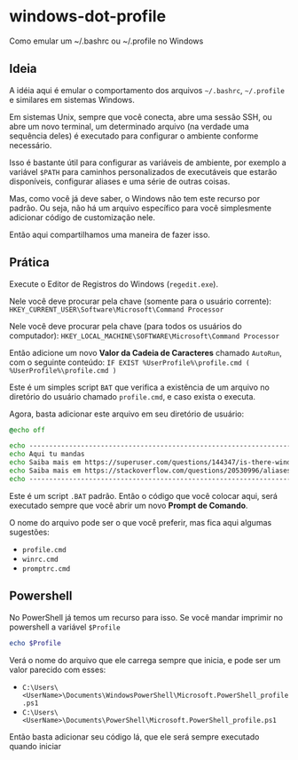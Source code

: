# windows-dot-profile

Como emular um ~/.bashrc ou ~/.profile no Windows

## Ideia

A idéia aqui é emular o comportamento dos arquivos `~/.bashrc`, `~/.profile` e similares
em sistemas Windows.

Em sistemas Unix, sempre que você conecta, abre uma sessão SSH, ou abre um novo terminal,
um determinado arquivo (na verdade uma sequência deles) é executado para configurar o
ambiente conforme necessário.

Isso é bastante útil para configurar as variáveis de ambiente, por exemplo a variável `$PATH`
para caminhos personalizados de executáveis que estarão disponíveis, configurar aliases
e uma série de outras coisas.

Mas, como você já deve saber, o Windows não tem este recurso por padrão. Ou seja, não há
um arquivo específico para você simplesmente adicionar código de customização nele.

Então aqui compartilhamos uma maneira de fazer isso.

## Prática

Execute o Editor de Registros do Windows (`regedit.exe`).

Nele você deve procurar pela chave (somente para o usuário corrente):
`HKEY_CURRENT_USER\Software\Microsoft\Command Processor`

Nele você deve procurar pela chave (para todos os usuários do computador):
`HKEY_LOCAL_MACHINE\SOFTWARE\Microsoft\Command Processor`

Então adicione um novo **Valor da Cadeia de Caracteres** chamado `AutoRun`, com
o seguinte conteúdo:
`IF EXIST %UserProfile%\profile.cmd ( %UserProfile%\profile.cmd )`

Este é um simples script `BAT` que verifica a existência de um arquivo no diretório
do usuário chamado `profile.cmd`, e caso exista o executa.

Agora, basta adicionar este arquivo em seu diretório de usuário:
```cmd
@echo off

echo ----------------------------------------------------------------------------------------------
echo Aqui tu mandas
echo Saiba mais em https://superuser.com/questions/144347/is-there-windows-equivalent-to-the-bashrc-file-in-linux
echo Saiba mais em https://stackoverflow.com/questions/20530996/aliases-in-windows-command-prompt
echo ----------------------------------------------------------------------------------------------
```

Este é um script `.BAT` padrão. Então o código que você colocar aqui, será executado sempre que
você abrir um novo **Prompt de Comando**.

O nome do arquivo pode ser o que você preferir, mas fica aqui algumas sugestões:
- `profile.cmd`
- `winrc.cmd`
- `promptrc.cmd`

## Powershell

No PowerShell já temos um recurso para isso.
Se você mandar imprimir no powershell a variável `$Profile`
```ps1
echo $Profile
```

Verá o nome do arquivo que ele carrega sempre que inicia, e pode ser um valor parecido com 
esses:
- `C:\Users\<UserName>\Documents\WindowsPowerShell\Microsoft.PowerShell_profile.ps1`
- `C:\Users\<UserName>\Documents\PowerShell\Microsoft.PowerShell_profile.ps1`

Então basta adicionar seu código lá, que ele será sempre executado quando iniciar
